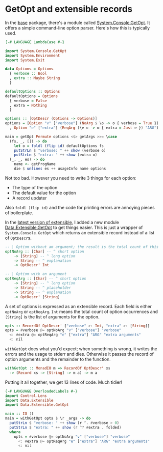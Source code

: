 # GetOpt and extensible records

In the [base](http://hackage.haskell.org/package/base) package, there's a module called [System.Console.GetOpt](http://hackage.haskell.org/package/base-4.10.0.0/docs/System-Console-GetOpt.html). It offers a simple command-line option parser. Here's how this is typically used.

```haskell
{-# LANGUAGE LambdaCase #-}

import System.Console.GetOpt
import System.Environment
import System.Exit

data Options = Options
  { verbose :: Bool
  , extra :: Maybe String
  }

defaultOptions :: Options
defaultOptions = Options
  { verbose = False
  , extra = Nothing
  }

options :: [OptDescr (Options -> Options)]
options = [Option "v" ["verbose"] (NoArg $ \o -> o { verbose = True }) "verbose output"
  , Option "e" ["extra"] (ReqArg (\e o -> o { extra = Just e }) "ARG") "extra argument"]

main = getOpt Permute options <$> getArgs >>= \case
  (fs, _, []) -> do
    let o = foldl (flip id) defaultOptions fs
    putStrLn $ "verbose: " ++ show (verbose o)
    putStrLn $ "extra: " ++ show (extra o)
  (_, _, es) -> do
    name <- getProgName
    die $ unlines es ++ usageInfo name options
```

Not too bad. However you need to write 3 things for each option:

* The type of the option
* The default value for the option
* A record updater

Also `foldl (flip id)` and the code for printing errors are annoying pieces of boilerplate.

In the [latest version of extensible](http://hackage.haskell.org/package/extensible-0.4.6), I added a new module [Data.Extensible.GetOpt](http://hackage.haskell.org/package/extensible-0.4.6/docs/Data-Extensible-GetOpt.html) to get things easier. This is just a wrapper of `System.Console.GetOpt` which returns an extensible record instead of a list of `OptDescr`s.

```haskell
-- | Option without an argument; the result is the total count of this option.
optNoArg :: [Char] -- ^ short option
    -> [String] -- ^ long option
    -> String -- ^ explanation
    -> OptDescr' Int

-- | Option with an argument
optReqArg :: [Char] -- ^ short option
    -> [String] -- ^ long option
    -> String -- ^ placeholder
    -> String -- ^ explanation
    -> OptDescr' [String]
```

A set of options is expressed as an extensible record. Each field is either `optNoArg` or `optReqArg`. `Int` means the total count of option occurrences and `[String]` is the list of arguments for the option.

```haskell
opts :: RecordOf OptDescr' ["verbose" >: Int, "extra" >: [String]]
opts = #verbose @= optNoArg "v" ["verbose"] "verbose"
  <: #extra @= optReqArg "e" ["extra"] "ARG" "extra arguments"
  <: nil
```

`withGetOpt` does what you'd expect; when something is wrong, it writes the errors and the usage to stderr and dies. Otherwise it passes the record of option arguments and the remainder to the function.

```haskell
withGetOpt :: MonadIO m => RecordOf OptDescr' xs
  -> (Record xs -> [String] -> m a) -> m a
```

Putting it all together, we get 13 lines of code. Much tidier!

```haskell
{-# LANGUAGE OverloadedLabels #-}
import Control.Lens
import Data.Extensible
import Data.Extensible.GetOpt

main :: IO ()
main = withGetOpt opts $ \r _args -> do
  putStrLn $ "verbose: " ++ show (r ^. #verbose > 0)
  putStrLn $ "extra: " ++ show (r ^? #extra . folded)
  where
    opts = #verbose @= optNoArg "v" ["verbose"] "verbose"
      <: #extra @= optReqArg "e" ["extra"] "ARG" "extra arguments"
      <: nil
```
